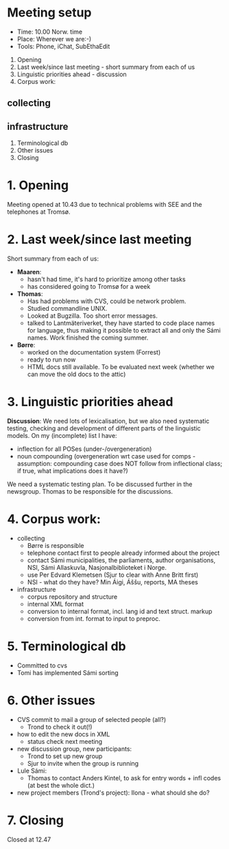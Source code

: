 #  Meeting setup

* Time: 10.00 Norw. time
* Place: Wherever we are:-)
* Tools: Phone, iChat, SubEthaEdit

1. Opening
1. Last week/since last meeting - short summary from each of us
1. Linguistic priorities ahead - discussion
1. Corpus work:
##	collecting
##	infrastructure
1. Terminological db
1. Other issues
1. Closing

# 1. Opening

Meeting opened at 10.43 due to technical problems with SEE and
  the telephones at Tromsø.

# 2. Last week/since last meeting

Short summary from each of us:
* **Maaren**:
    - hasn't had time, it's hard to prioritize among other tasks
    - has considered going to Tromsø for a week
* **Thomas**:
    - Has had problems with CVS, could be network problem.
    - Studied commandline UNIX.
    - Looked at Bugzilla. Too short error messages.
    - talked to Lantmäteriverket, they have started to code place
   names for language, thus making it possible to extract all and
   only the Sámi names. Work finished the coming summer.
* **Børre**:
    - worked on the documentation system (Forrest)
    - ready to run now
    - HTML docs still available. To be evaluated next week
   (whether we can move the old docs to the attic)

# 3. Linguistic priorities ahead

**Discussion**:	We need lots of lexicalisation, but we also need systematic
	testing, checking and development of different parts of the
	linguistic models. On my (incomplete) list I have:

*	 inflection for all POSes (under-/overgeneration)
*	 noun compounding (overgeneration wrt case used for comps -
	  assumption: compounding case does NOT follow from inflectional
	  class; if true, what implications does it have?)

We need a systematic testing plan. To be discussed further in the
  newsgroup. Thomas to be responsible for the discussions.

# 4. Corpus work:

* collecting
    - Børre is responsible
    - telephone contact first to people already informed
	     about the project
    - contact Sámi municipalities, the parliaments, author
	     organisations, NSI, Sámi Allaskuvla, Nasjonalbiblioteket i Norge.
    - use Per Edvard Klemetsen (Sjur to clear with Anne Britt first)
    - NSI - what do they have? Min Áigi, Á&scaron;&scaron;u, reports, MA theses
* infrastructure
    - corpus repository and structure
    - internal XML format
    - conversion to internal format, incl. lang id and text struct. markup
    - conversion from int. format to input to preproc.

# 5. Terminological db

* Committed to cvs
* Tomi has implemented Sámi sorting

# 6. Other issues

* CVS commit to mail a group of selected people (all?)
    -  Trond to check it out(!)
* how to edit the new docs in XML
    -  status check next meeting
* new discussion group, new participants:
    -  Trond to set up new group
    -  Sjur to invite when the group is running
* Lule Sámi:
    -  Thomas to contact Anders Kintel, to ask for entry words +
    infl codes (at best the whole dict.)
* new project members (Trond's project): Ilona - what should she do?

# 7. Closing

Closed at 12.47
